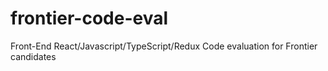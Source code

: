 # frontier-code-eval
Front-End React/Javascript/TypeScript/Redux Code evaluation for Frontier candidates
